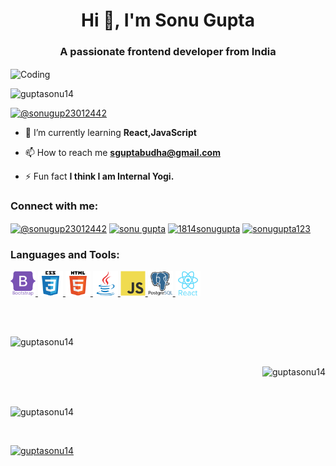 
<h1 align="center">Hi 👋, I'm Sonu Gupta</h1>
<h3 align="center">A passionate frontend developer from India</h3>
 <img align="center"src="https://camo.githubusercontent.com/c1dcb74cc1c1835b1d716f5051499a2814c683c806b15f04b0eba492863703e9/68747470733a2f2f63646e2e6472696262626c652e636f6d2f75736572732f3733303730332f73637265656e73686f74732f363538313234332f6176656e746f2e676966" alt="Coding" width="400">

<p align="left"> <img src="https://komarev.com/ghpvc/?username=guptasonu14&label=Profile%20views&color=0e75b6&style=flat" alt="guptasonu14" /> </p>


<p align="left"> <a href="https://twitter.com/@sonugup23012442" target="blank"><img src="https://img.shields.io/twitter/follow/@sonugup23012442?logo=twitter&style=for-the-badge" alt="@sonugup23012442" /></a> </p>

- 🌱 I’m currently learning **React,JavaScript**

- 📫 How to reach me **sguptabudha@gmail.com**

- ⚡ Fun fact **I think I am Internal Yogi.**

<h3 align="left">Connect with me:</h3>
<p align="left">
<a href="https://twitter.com/@sonugup23012442" target="blank"><img align="center" src="https://raw.githubusercontent.com/rahuldkjain/github-profile-readme-generator/master/src/images/icons/Social/twitter.svg" alt="@sonugup23012442" height="30" width="40" /></a>
<a href="https://linkedin.com/in/sonu gupta" target="blank"><img align="center" src="https://raw.githubusercontent.com/rahuldkjain/github-profile-readme-generator/master/src/images/icons/Social/linked-in-alt.svg" alt="sonu gupta" height="30" width="40" /></a>
<a href="https://instagram.com/1814sonugupta" target="blank"><img align="center" src="https://raw.githubusercontent.com/rahuldkjain/github-profile-readme-generator/master/src/images/icons/Social/instagram.svg" alt="1814sonugupta" height="30" width="40" /></a>
<a href="https://www.leetcode.com/sonugupta123" target="blank"><img align="center" src="https://raw.githubusercontent.com/rahuldkjain/github-profile-readme-generator/master/src/images/icons/Social/leet-code.svg" alt="sonugupta123" height="30" width="40" /></a>
</p>

<h3 align="left">Languages and Tools:</h3>

<p align="left"> <a href="https://getbootstrap.com" target="_blank" rel="noreferrer"> <img src="https://raw.githubusercontent.com/devicons/devicon/master/icons/bootstrap/bootstrap-plain-wordmark.svg" alt="bootstrap" width="40" height="40"/> </a> <a href="https://www.w3schools.com/css/" target="_blank" rel="noreferrer"> <img src="https://raw.githubusercontent.com/devicons/devicon/master/icons/css3/css3-original-wordmark.svg" alt="css3" width="40" height="40"/> </a> <a href="https://www.w3.org/html/" target="_blank" rel="noreferrer"> <img src="https://raw.githubusercontent.com/devicons/devicon/master/icons/html5/html5-original-wordmark.svg" alt="html5" width="40" height="40"/> </a> <a href="https://www.java.com" target="_blank" rel="noreferrer"> <img src="https://raw.githubusercontent.com/devicons/devicon/master/icons/java/java-original.svg" alt="java" width="40" height="40"/> </a> <a href="https://developer.mozilla.org/en-US/docs/Web/JavaScript" target="_blank" rel="noreferrer"> <img src="https://raw.githubusercontent.com/devicons/devicon/master/icons/javascript/javascript-original.svg" alt="javascript" width="40" height="40"/> </a> <a href="https://www.postgresql.org" target="_blank" rel="noreferrer"> <img src="https://raw.githubusercontent.com/devicons/devicon/master/icons/postgresql/postgresql-original-wordmark.svg" alt="postgresql" width="40" height="40"/> </a> <a href="https://reactjs.org/" target="_blank" rel="noreferrer"> <img src="https://raw.githubusercontent.com/devicons/devicon/master/icons/react/react-original-wordmark.svg" alt="react" width="40" height="40"/> </a> </p></br></br>

<p><img align="left" src="https://github-readme-stats.vercel.app/api/top-langs?username=guptasonu14&show_icons=true&locale=en&layout=compact" alt="guptasonu14" /></p></br>
</br>

<p>&nbsp;<img align="right" src="https://github-readme-stats.vercel.app/api?username=guptasonu14&show_icons=true&locale=en" alt="guptasonu14" /></p></br>


<p><img align="center" src="https://github-readme-streak-stats.herokuapp.com/?user=guptasonu14&" alt="guptasonu14" /></p></br>

<p align="left"> <a href="https://github.com/ryo-ma/github-profile-trophy"><img src="https://github-profile-trophy.vercel.app/?username=guptasonu14" alt="guptasonu14" /></a> </p>
